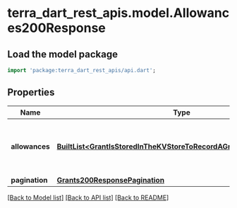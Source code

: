 # terra_dart_rest_apis.model.Allowances200Response

## Load the model package
```dart
import 'package:terra_dart_rest_apis/api.dart';
```

## Properties
Name | Type | Description | Notes
------------ | ------------- | ------------- | -------------
**allowances** | [**BuiltList&lt;GrantIsStoredInTheKVStoreToRecordAGrantWithFullContext1&gt;**](GrantIsStoredInTheKVStoreToRecordAGrantWithFullContext1.md) | allowances are allowance's granted for grantee by granter. | [optional] 
**pagination** | [**Grants200ResponsePagination**](Grants200ResponsePagination.md) |  | [optional] 

[[Back to Model list]](../README.md#documentation-for-models) [[Back to API list]](../README.md#documentation-for-api-endpoints) [[Back to README]](../README.md)


